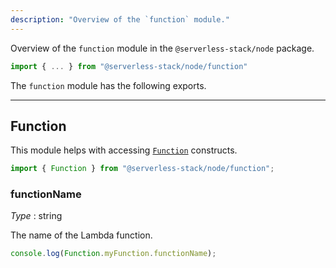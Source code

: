 ```yaml
---
description: "Overview of the `function` module."
---
```


Overview of the `function` module in the `@serverless-stack/node` package.

```ts
import { ... } from "@serverless-stack/node/function"
```

The `function` module has the following exports. 

---

## Function

This module helps with accessing [`Function`](../constructs/Function.md) constructs.

```ts
import { Function } from "@serverless-stack/node/function";
```

### functionName

_Type_ : <span class="mono">string</span>

The name of the Lambda function.

```ts
console.log(Function.myFunction.functionName);
```